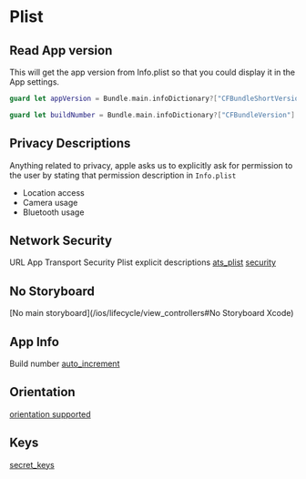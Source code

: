 # Plist

## Read App version

This will get the app version from Info.plist so that you could display it in the App settings.

```swift
guard let appVersion = Bundle.main.infoDictionary?["CFBundleShortVersionString"] as? String else { return }

guard let buildNumber = Bundle.main.infoDictionary?["CFBundleVersion"] as? String else { return }
```


## Privacy Descriptions

Anything related to privacy, apple asks us to explicitly ask for permission to the user by stating that permission description in `Info.plist`


- Location access
- Camera usage
- Bluetooth usage



## Network Security

URL  App Transport Security Plist explicit descriptions
[ats_plist](ats_plist.md)
[security](security.md)


## No Storyboard

[No main storyboard](/ios/lifecycle/view_controllers#No Storyboard Xcode)



## App Info 

Build number
[auto_increment](auto_increment.md)


## Orientation

[orientation supported](orientation.md)

## Keys

[secret_keys](secret_keys.md)



